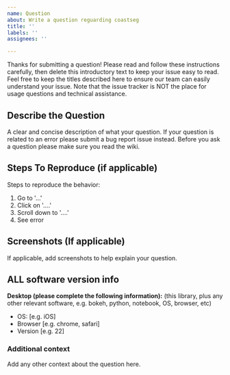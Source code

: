 ```yaml
---
name: Question
about: Write a question reguarding coastseg
title: ''
labels: ''
assignees: ''

---
```


Thanks for submitting a question! Please read and follow these instructions carefully, then delete this introductory text to keep your issue easy to read. Feel free to keep the titles described here to ensure our team can easily understand your issue. Note that the issue tracker is NOT the place for usage questions and technical assistance.

## Describe the Question
A clear and concise description of what your question. If your question is related to an error please submit a bug report issue instead. Before you ask a question please make sure you read the wiki. 

## Steps To Reproduce (if applicable)
Steps to reproduce the behavior:
1. Go to '...'
2. Click on '....'
3. Scroll down to '....'
4. See error


## Screenshots (If applicable)
If applicable, add screenshots to help explain your question.
## ALL software version info
**Desktop (please complete the following information):**
(this library, plus any other relevant software, e.g. bokeh, python, notebook, OS, browser, etc)
 - OS: [e.g. iOS]
 - Browser [e.g. chrome, safari]
 - Version [e.g. 22]


### **Additional context**
Add any other context about the question here.
